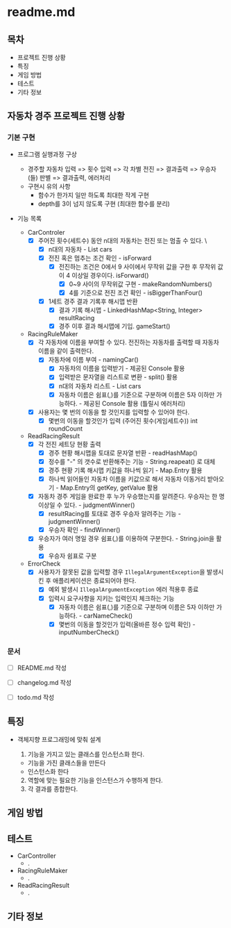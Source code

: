 # readme.md

## 목차

- 프로젝트 진행 상황
- 특징
- 게임 방법
- 테스트
- 기타 정보

## **자동차 경주 프로젝트 진행 상황**

### **기본 구현**

- 프로그램 실행과정 구상
    - 경주할 자동차 입력 => 횟수 입력 => 각 차별 전진 => 결과출력 => 우승자(들) 판별 => 결과출력, 에러처리
    - 구현시 유의 사항
        - 함수가 한가지 일만 하도록 최대한 작게 구현
        - depth를 3이 넘지 않도록 구현 (최대한 함수를 분리)

- 기능 목록
    - CarControler
        - [x] 주어진 횟수(세트수) 동안 n대의 자동차는 전진 또는 멈출 수 있다. \
            - [x] n대의 자동차 - List<String> cars
            - [x] 전진 혹은 멈추는 조건 확인 - isForward
                - [x] 전진하는 조건은 0에서 9 사이에서 무작위 값을 구한 후 무작위 값이 4 이상일 경우이다. isForward()
                    - [x] 0~9 사이의 무작위값 구현 - makeRandomNumbers()
                    - [x] 4를 기준으로 전진 조건 확인 - isBiggerThanFour()
            - [x] 1세트 경주 결과 기록후 해시맵 반환
                - [x] 결과 기록 해시맵 - LinkedHashMap<String, Integer> resultRacing
                - [x] 경주 이후 결과 해시맵에 기입. gameStart()
    - RacingRuleMaker
        - [x] 각 자동차에 이름을 부여할 수 있다. 전진하는 자동차를 출력할 때 자동차 이름을 같이 출력한다.
            - [x] 자동차에 이름 부여 - namingCar()
                - [x] 자동차의 이름을 입력받기 - 제공된 Console 활용
                - [x] 입력받은 문자열을 리스트로 변환 - split() 활용
                - [x] n대의 자동차 리스트 - List<String> cars
                - [x] 자동차 이름은 쉼표(,)를 기준으로 구분하며 이름은 5자 이하만 가능하다. - 제공된 Console 활용 (틀릴시 에러처리)
        - [x] 사용자는 몇 번의 이동을 할 것인지를 입력할 수 있어야 한다.
            - [x] 몇번의 이동을 할것인가 입력 (주어진 횟수(게임세트수)) int roundCount

    - ReadRacingResult
        - [x] 각 전진 세트당 현황 출력
            - [x] 경주 현황 해시맵을 토대로 문자열 반환 - readHashMap()
            - [x] 정수를 "-" 의 갯수로 반환해주는 기능 - String.reapeat() 로 대체
            - [x] 경주 현황 기록 해시맵 키값을 하나씩 읽기 - Map.Entry 활용
            - [x] 하나씩 읽어들인 자동차 이름을 키값으로 해서 자동차 이동거리 받아오기 - Map.Entry의 getKey, getValue 활용

        - [x] 자동차 경주 게임을 완료한 후 누가 우승했는지를 알려준다. 우승자는 한 명 이상일 수 있다. - judgmentWinner()
            - [x] resultRacing를 토대로 경주 우승자 알려주는 기능 - judgmentWinner()
            - [x] 우승자 확인 - findWinner()

        - [x] 우승자가 여러 명일 경우 쉼표(,)를 이용하여 구분한다. - String.join을 활용
            - [x] 우승자 쉼표로 구분

    - ErrorCheck
        - [x] 사용자가 잘못된 값을 입력할 경우 `IllegalArgumentException`을 발생시킨 후 애플리케이션은 종료되어야 한다.
            - [x] 예외 발생시 `IllegalArgumentException` 에러 적용후 종료
            - [x] 입력시 요구사항을 지키는 입력인지 체크하는 기능
              - [x] 자동차 이름은 쉼표(,)를 기준으로 구분하며 이름은 5자 이하만 가능하다. - carNameCheck()
              - [x] 몇번의 이동을 할것인가 입력(올바른 정수 입력 확인) - inputNumberCheck()

### **문서**

- [ ] README.md 작성

- [ ] changelog.md 작성

- [ ] todo.md 작성

## 특징

- 객체지향 프로그래밍에 맞춰 설계
    1. 기능을 가지고 있는 클래스를 인스턴스화 한다.

    - 기능을 가진 클래스들을 만든다
    - 인스턴스화 한다

    2. 역할에 맞는 필요한 기능을 인스턴스가 수행하게 한다.
    3. 각 결과를 종합한다.

## 게임 방법

## 테스트

- CarController
    - .
- RacingRuleMaker
    - .
- ReadRacingResult
    - .

## 기타 정보
